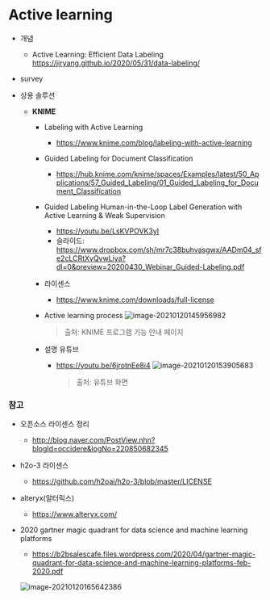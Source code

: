 # Active learning

* 개념 
  * Active Learning: Efficient Data Labeling https://jiryang.github.io/2020/05/31/data-labeling/
* survey
 


* 상용 솔루션

  * **KNIME**

    * Labeling with Active Learning

      * https://www.knime.com/blog/labeling-with-active-learning

    * Guided Labeling for Document Classification

      * https://hub.knime.com/knime/spaces/Examples/latest/50_Applications/57_Guided_Labeling/01_Guided_Labeling_for_Document_Classification

    * Guided Labeling Human-in-the-Loop Label Generation with Active Learning & Weak Supervision

      * https://youtu.be/LsKVPOVK3yI
      * 슬라이드: https://www.dropbox.com/sh/mr7c38buhvasgwx/AADm04_sfe2cLCRtXvQvwLiya?dl=0&preview=20200430_Webinar_Guided-Labeling.pdf

    * 라이센스

      * https://www.knime.com/downloads/full-license

    * Active learning process
      ![image-20210120145956982](https://user-images.githubusercontent.com/65707664/105157674-9168ae00-5b50-11eb-9ece-59d6821664ab.png)

      > 출처: KNIME 프로그램 기능 안내 페이지 

    * 설명 유튜브

       * https://youtu.be/6jrotnEe8i4
       ![image-20210120153905683](https://user-images.githubusercontent.com/65707664/105157793-aba28c00-5b50-11eb-9491-4dce1d3488ec.png)
         > 출처: 유튜브 화면



### 참고

* 오픈소스 라이센스 정리 
  * http://blog.naver.com/PostView.nhn?blogId=occidere&logNo=220850682345
* h2o-3 라이센스
  * https://github.com/h2oai/h2o-3/blob/master/LICENSE
* alteryx(알터릭스)
  * https://www.alteryx.com/
* 2020 gartner magic quadrant for data science and machine learning platforms 
  * https://b2bsalescafe.files.wordpress.com/2020/04/gartner-magic-quadrant-for-data-science-and-machine-learning-platforms-feb-2020.pdf
  
  ![image-20210120165642386](https://user-images.githubusercontent.com/65707664/105158005-da206700-5b50-11eb-9bd3-98c9eb3b6a32.png)
